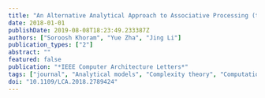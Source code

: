 ```yaml
---
title: "An Alternative Analytical Approach to Associative Processing (textbfBest of CAL)"
date: 2018-01-01
publishDate: 2019-08-08T18:23:49.233387Z
authors: ["Soroosh Khoram", "Yue Zha", "Jing Li"]
publication_types: ["2"]
abstract: ""
featured: false
publication: "*IEEE Computer Architecture Letters*"
tags: ["journal", "Analytical models", "Complexity theory", "Computational modeling", "Computer architecture", "Parallel processing", "Runtime", "Two dimensional displays", "Analysis of Algorithms and Problem Complexity", "Associative Processors", "Modeling techniques", "Models of Computation"]
doi: "10.1109/LCA.2018.2789424"
---
```


